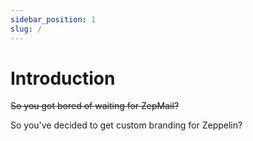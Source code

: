 ```yaml
---
sidebar_position: 1
slug: /
---
```


# Introduction

~~So you got bored of waiting for ZepMail?~~

So you've decided to get custom branding for Zeppelin?
